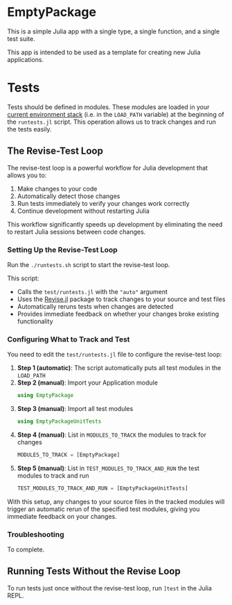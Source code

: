 # EmptyPackage

This is a simple Julia app with a single type, a single function, and a single test suite.

This app is intended to be used as a template for creating new Julia applications.

# Tests

Tests should be defined in modules.
These modules are loaded in your [current environment stack](https://docs.julialang.org/en/v1/manual/code-loading/#Environment-stacks) (i.e. in the `LOAD_PATH` variable) at the beginning of the `runtests.jl` script.
This operation allows us to track changes and run the tests easily.

## The Revise-Test Loop

The revise-test loop is a powerful workflow for Julia development that allows you to:
1. Make changes to your code
2. Automatically detect those changes
3. Run tests immediately to verify your changes work correctly
4. Continue development without restarting Julia

This workflow significantly speeds up development by eliminating the need to restart Julia sessions between code changes.

### Setting Up the Revise-Test Loop

Run the `./runtests.sh` script to start the revise-test loop.

This script:
- Calls the `test/runtests.jl` with the `"auto"` argument
- Uses the [Revise.jl](https://timholy.github.io/Revise.jl/stable/) package to track changes to your source and test files
- Automatically reruns tests when changes are detected
- Provides immediate feedback on whether your changes broke existing functionality

### Configuring What to Track and Test

You need to edit the `test/runtests.jl` file to configure the revise-test loop:

1. **Step 1 (automatic)**: The script automatically puts all test modules in the `LOAD_PATH`
2. **Step 2 (manual)**: Import your Application module
   ```julia
   using EmptyPackage
   ```
3. **Step 3 (manual)**: Import all test modules
   ```julia
   using EmptyPackageUnitTests
   ```
4. **Step 4 (manual)**: List in `MODULES_TO_TRACK` the modules to track for changes
   ```julia
   MODULES_TO_TRACK = [EmptyPackage]
   ```
5. **Step 5 (manual)**: List in `TEST_MODULES_TO_TRACK_AND_RUN` the test modules to track and run
   ```julia
   TEST_MODULES_TO_TRACK_AND_RUN = [EmptyPackageUnitTests]
   ```

With this setup, any changes to your source files in the tracked modules will trigger an automatic rerun of the specified test modules, giving you immediate feedback on your changes.

### Troubleshooting

To complete.

## Running Tests Without the Revise Loop

To run tests just once without the revise-test loop, run `]test` in the Julia REPL.
